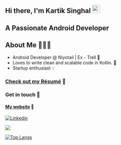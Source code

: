 ## Hi there, I'm Kartik Singhal <img src="https://media.giphy.com/media/hvRJCLFzcasrR4ia7z/giphy.gif" width="25px">

## A Passionate Android Developer

## About Me 🤷🏻‍♂️

* Android Developer @ Niyotail | Ex - Trell 📱
* Loves to write clean and scalable code in Kotlin. 🧐
* Startup enthusiast 💡

### [Check out my Résumé](https://drive.google.com/file/d/1yK3xWICROUa1TZU1tIwZHbSgJHVM5_Af/view) 📝

### Get in touch 💬  
#### [My website](https://kartik0198.github.io/) 🤖
[![Linkedin](https://img.shields.io/badge/-LinkedIn-222222?style=flat-square&logo=Linkedin&color=blue&logoColor=white&link=https://www.linkedin.com/in/kartiksinghal98/)](https://www.linkedin.com/in/rob729/)

<img src="https://github-readme-stats.vercel.app/api?username=kartik0198&&show_icons=true&title_color=ffffff&icon_color=79ff97&text_color=daf7dc&bg_color=191919">

[![Top Langs](https://github-readme-stats.vercel.app/api/top-langs/?username=kartik0198&layout=compact)](https://github.com/anuraghazra/github-readme-stats)
